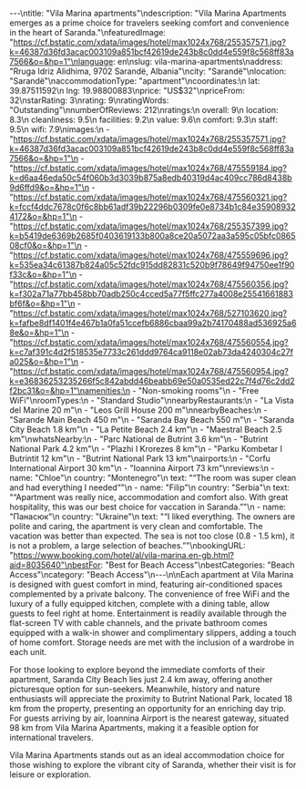 ---\ntitle: "Vila Marina apartments"\ndescription: "Vila Marina Apartments emerges as a prime choice for travelers seeking comfort and convenience in the heart of Saranda."\nfeaturedImage: "https://cf.bstatic.com/xdata/images/hotel/max1024x768/255357571.jpg?k=46387d36fd3acac003109a851bcf42619de243b8c0dd4e559f8c568ff83a7566&o=&hp=1"\nlanguage: en\nslug: vila-marina-apartments\naddress: "Rruga Idriz Alidhima, 9702 Sarandë, Albania"\ncity: "Sarandë"\nlocation: "Sarandë"\naccommodationType: "apartment"\ncoordinates:\n  lat: 39.87511592\n  lng: 19.98800883\nprice: "US$32"\npriceFrom: 32\nstarRating: 3\nrating: 9\nratingWords: "Outstanding"\nnumberOfReviews: 212\nratings:\n  overall: 9\n  location: 8.3\n  cleanliness: 9.5\n  facilities: 9.2\n  value: 9.6\n  comfort: 9.3\n  staff: 9.5\n  wifi: 7.9\nimages:\n  - "https://cf.bstatic.com/xdata/images/hotel/max1024x768/255357571.jpg?k=46387d36fd3acac003109a851bcf42619de243b8c0dd4e559f8c568ff83a7566&o=&hp=1"\n  - "https://cf.bstatic.com/xdata/images/hotel/max1024x768/475559184.jpg?k=d6aa46eda50c54f060b3d3039b875a8edb40319d4ac409cc786d8438b9d6ffd9&o=&hp=1"\n  - "https://cf.bstatic.com/xdata/images/hotel/max1024x768/475560321.jpg?k=fccf4ddc7678c0f6c8bb61adf39b22296b0309fe0e8734b1c84e359089324172&o=&hp=1"\n  - "https://cf.bstatic.com/xdata/images/hotel/max1024x768/255357399.jpg?k=b5419de6369b2685f0403619133b800a8ce20a5072aa3a595c05bfc086508cf0&o=&hp=1"\n  - "https://cf.bstatic.com/xdata/images/hotel/max1024x768/475559696.jpg?k=535ea34c61387b824a05c52fdc915dd82831c520b9f78649f94750ee1f90f33c&o=&hp=1"\n  - "https://cf.bstatic.com/xdata/images/hotel/max1024x768/475560356.jpg?k=f302a71a77bb458bb70adb250c4cced5a77f5ffc277a4008e25541661883bf6f&o=&hp=1"\n  - "https://cf.bstatic.com/xdata/images/hotel/max1024x768/527103620.jpg?k=fafbe8df1401f4e467b1a0fa51ccefb6886cbaa99a2b74170488ad536925a68e&o=&hp=1"\n  - "https://cf.bstatic.com/xdata/images/hotel/max1024x768/475560554.jpg?k=c7af391c4d2f518535e7733c261ddd9764ca9118e02ab73da4240304c27fa025&o=&hp=1"\n  - "https://cf.bstatic.com/xdata/images/hotel/max1024x768/475560954.jpg?k=e36836253235266f5c842abdd46beabb69e50a0535ed22c7f4d76c2dd2f2bc31&o=&hp=1"\namenities:\n  - "Non-smoking rooms"\n  - "Free WiFi"\nroomTypes:\n  - "Standard Studio"\nnearbyRestaurants:\n  - "La Vista del Marine 20 m"\n  - "Leos Grill House 200 m"\nnearbyBeaches:\n  - "Sarande Main Beach 450 m"\n  - "Saranda Bay Beach 550 m"\n  - "Saranda City Beach 1.8 km"\n  - "La Petite Beach 2.4 km"\n  - "Maestral Beach 2.5 km"\nwhatsNearby:\n  - "Parc National de Butrint 3.6 km"\n  - "Butrint National Park 4.2 km"\n  - "Plazhi I Krorezes 8 km"\n  - "Parku Kombetar I Butrintit 12 km"\n  - "Butrint National Park 13 km"\nairports:\n  - "Corfu International Airport 30 km"\n  - "Ioannina Airport 73 km"\nreviews:\n  - name: "Chloe"\n    country: "Montenegro"\n    text: "“The room was super clean and had everything I needed”"\n  - name: "Filip"\n    country: "Serbia"\n    text: "“Apartment was really nice, accommodation and comfort also. With great hospitality, this was our best choice for vaccation in Saranda.”"\n  - name: "Панасюк"\n    country: "Ukraine"\n    text: "“I liked everything.
The owners are polite and caring, the apartment is very clean and comfortable.
The vacation was better than expected.
The sea is not too close (0.8 - 1.5 km), it is not a problem, a large selection of beaches.”"\nbookingURL: "https://www.booking.com/hotel/al/vila-marina.en-gb.html?aid=8035640"\nbestFor: "Best for Beach Access"\nbestCategories: "Beach Access"\ncategory: "Beach Access"\n---\n\nEach apartment at Vila Marina is designed with guest comfort in mind, featuring air-conditioned spaces complemented by a private balcony. The convenience of free WiFi and the luxury of a fully equipped kitchen, complete with a dining table, allow guests to feel right at home. Entertainment is readily available through the flat-screen TV with cable channels, and the private bathroom comes equipped with a walk-in shower and complimentary slippers, adding a touch of home comfort. Storage needs are met with the inclusion of a wardrobe in each unit.

For those looking to explore beyond the immediate comforts of their apartment, Saranda City Beach lies just 2.4 km away, offering another picturesque option for sun-seekers. Meanwhile, history and nature enthusiasts will appreciate the proximity to Butrint National Park, located 18 km from the property, presenting an opportunity for an enriching day trip. For guests arriving by air, Ioannina Airport is the nearest gateway, situated 98 km from Vila Marina Apartments, making it a feasible option for international travelers.

Vila Marina Apartments stands out as an ideal accommodation choice for those wishing to explore the vibrant city of Saranda, whether their visit is for leisure or exploration.